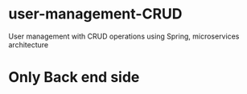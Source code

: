 # user-management-CRUD
User management with CRUD operations using Spring, microservices architecture

# Only Back end side
